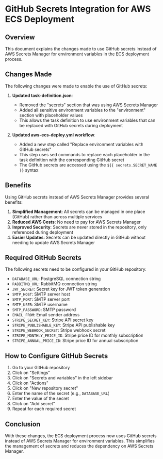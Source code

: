 # GitHub Secrets Integration for AWS ECS Deployment

## Overview

This document explains the changes made to use GitHub secrets instead of AWS Secrets Manager for environment variables in the ECS deployment process.

## Changes Made

The following changes were made to enable the use of GitHub secrets:

1. **Updated task-definition.json**:
   - Removed the "secrets" section that was using AWS Secrets Manager
   - Added all sensitive environment variables to the "environment" section with placeholder values
   - This allows the task definition to use environment variables that can be replaced with GitHub secrets during deployment

2. **Updated aws-ecs-deploy.yml workflow**:
   - Added a new step called "Replace environment variables with GitHub secrets"
   - This step uses sed commands to replace each placeholder in the task definition with the corresponding GitHub secret
   - The GitHub secrets are accessed using the `${{ secrets.SECRET_NAME }}` syntax

## Benefits

Using GitHub secrets instead of AWS Secrets Manager provides several benefits:

1. **Simplified Management**: All secrets can be managed in one place (GitHub) rather than across multiple services
2. **Reduced AWS Costs**: No need to pay for AWS Secrets Manager
3. **Improved Security**: Secrets are never stored in the repository, only referenced during deployment
4. **Easier Updates**: Secrets can be updated directly in GitHub without needing to update AWS Secrets Manager

## Required GitHub Secrets

The following secrets need to be configured in your GitHub repository:

- `DATABASE_URL`: PostgreSQL connection string
- `RABBITMQ_URL`: RabbitMQ connection string
- `JWT_SECRET`: Secret key for JWT token generation
- `SMTP_HOST`: SMTP server host
- `SMTP_PORT`: SMTP server port
- `SMTP_USER`: SMTP username
- `SMTP_PASSWORD`: SMTP password
- `EMAIL_FROM`: Email sender address
- `STRIPE_SECRET_KEY`: Stripe API secret key
- `STRIPE_PUBLISHABLE_KEY`: Stripe API publishable key
- `STRIPE_WEBHOOK_SECRET`: Stripe webhook secret
- `STRIPE_MONTHLY_PRICE_ID`: Stripe price ID for monthly subscription
- `STRIPE_ANNUAL_PRICE_ID`: Stripe price ID for annual subscription

## How to Configure GitHub Secrets

1. Go to your GitHub repository
2. Click on "Settings"
3. Click on "Secrets and variables" in the left sidebar
4. Click on "Actions"
5. Click on "New repository secret"
6. Enter the name of the secret (e.g., `DATABASE_URL`)
7. Enter the value of the secret
8. Click on "Add secret"
9. Repeat for each required secret

## Conclusion

With these changes, the ECS deployment process now uses GitHub secrets instead of AWS Secrets Manager for environment variables. This simplifies the management of secrets and reduces the dependency on AWS Secrets Manager.